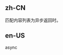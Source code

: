 ## zh-CN

匹配内容列表为异步返回时。

## en-US

async

<style>
.antd-demo-dynamic-option img {
  width: 20px;
  height: 20px;
  margin-right: 8px;
}
</style>
